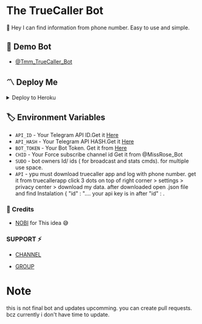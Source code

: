 # The TrueCaller Bot
👾 Hey I can find information from phone number. Easy to use and simple. 

## 🚀 Demo Bot
- [@Tmm_TrueCaller_Bot](https://t.me/Tmm_TrueCaller_Bot)

<h2>〽️ Deploy Me </h2> 
  
<details><summary> Deploy to Heroku </summary>
  
<a href="https://heroku.com/deploy?template=https://github.com/TMM-TEAM/truecallerbot"> <img src="https://img.shields.io/badge/Deploy%20To%20Heroku-black?style=for-the-badge&logo=heroku" width="220" height="38.45"></p></a>
</details>


## 🏷 Environment Variables
  - `API_ID` - Your Telegram API ID.Get it [Here](my.telegram.org)
  - `API_HASH` - Your Telegram API HASH.Get it [Here](my.telegram.org)
  - `BOT_TOKEN` - Your Bot Token. Get it from [Here](https://t.me/BotFather)
  - `CHID` - Your Force subscribe channel id Get it from @MissRose_Bot
  - `SUDO` - bot owners Id/ ids ( for broadcast and stats cmds). for multiple use space.
  - `API` - ypu must download truecaller app and log with phone number. get it from truecallerapp click 3 dots on top of right corner > settings > privacy center > download my data. after downloaded open .json file and find Instalation { "id" : "....
your api key is in after "id" : .
  
### 💫 Credits
 - [NOBI](https://t.me/expertcoderr) for This idea 😅
 
 ### SUPPORT ⚡
 
 - [CHANNEL](https://t.me/tmm_heroku_world) 

 - [GROUP](https://t.me/tmm_support_chat)
 
# Note 
this is not final bot and updates upcomming. you can create pull requests. bcz currently i don't have time to update. 

